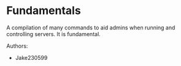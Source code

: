 Fundamentals
============

A compilation of many commands to aid admins when running and controlling servers. It is fundamental.

Authors:
- Jake230599
